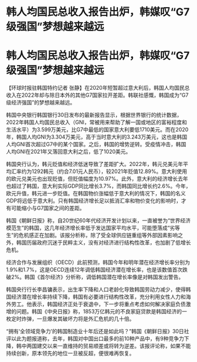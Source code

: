 # 韩人均国民总收入报告出炉，韩媒叹“G7级强国”梦想越来越远

# 韩人均国民总收入报告出炉，韩媒叹“G7级强国”梦想越来越远

【环球时报驻韩国特约记者
张静】在2020年短暂超过意大利后，韩国人均国民总收入在2022年却与除日本外的其他G7国家拉开差距。韩联社感慨，韩国成为“G7级经济强国”的梦想越来越远。

韩国中央银行韩国银行30日发布的最新报告显示，根据世界银行的统计数据，2022年韩国人均国民总收入（GNI，常被用来帮助了解一国或地区的富裕程度和生活水平）为3.599万美元，比G7中最低的国家意大利要低1710美元。而在2020年，韩国人均GNI为3.304万美元，高于当时意大利的3.243万美元，这也是韩国人均GNI首次超过G7中的某个国家。之后，韩国的增势逆转。受疫情冲击，韩国人均GNI在2021年又落回意大利之后，低了1020美元。

韩国央行认为，韩元贬值和经济低迷导致了差距扩大。2022年，韩元兑美元年平均汇率约为1292韩元（约合7.01元人民币），较2021年贬值12.89%。意大利使用的欧元兑美元也出现贬值，但贬值幅度为10.97%。此外，意大利的经济增长去年也超过了韩国，意大利实际GDP同比增长3.7%，而韩国同比增长约2.6%。今年，欧元升值，韩元进一步贬值。在韩国物价涨幅低于意大利的情况下，韩国的名义GDP将远低于意大利。只有韩国经济增长足以抵消汇率和物价变化的影响时，才有可能缩小与G7国家之间的差距。

韩国《朝鲜日报》称，自20世纪60年代经济开发计划以来，一直被誉为“世界经济模范生”的韩国，这几年经济增长率低于发达国家平均水平，可能堕落成“劣等生”的危机感正在加剧。该报分析称，除了受全球供应链重组等外部因素影响之外，韩国历届政府沉迷于民粹主义，没有对经济进行结构性改革，也加剧了低增长危机。

经济合作与发展组织（OECD）此前预测，韩国今年和明年潜在经济增长率分别为1.9%和1.7%，这是OECD连续12年调低韩国经济潜在增长率，也是该数值首次跌破2%。韩国《首尔经济》分析称，调低韩国潜在增长率像是对韩国发出警告。

韩国央行行长李昌镛表示，出生率下降和人口老龄化导致韩国劳动力减少，使得韩国经济潜在增长率持续下降，韩国有必要进行结构性改革，充分利用女性人力和海外劳工。他表示，韩国经济正处于衰退中，下一步将重点考虑如何解决家庭负债激增的问题。韩国《中央日报》称，1853万亿韩元的不良家庭贷款是韩国经济的一枚定时炸弹，一旦爆发其破坏力将是外汇危机的几十倍。

“拥有‘全领域竞争力’的韩国制造业十年后还是如此吗？”韩国《朝鲜日报》30日社评以此为题报道称，去年，韩国对中国出口最多的前10种产品中，有9种竞争力下降，韩中两国建交以来一直维持的贸易顺差或将转为逆差。该报评论称，如果不能持续创新，原本领先的地位一旦被反超，便很难再恢复。

